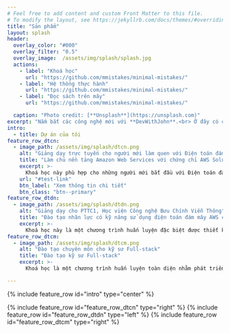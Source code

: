 ```yaml
---
# Feel free to add content and custom Front Matter to this file.
# To modify the layout, see https://jekyllrb.com/docs/themes/#overriding-theme-defaults
title: "Sản phẩm"
layout: splash
header:
  overlay_color: "#000"
  overlay_filter: "0.5"
  overlay_image:  /assets/img/splash/splash.jpg
  actions:
    - label: "Khoá học"
      url: "https://github.com/mmistakes/minimal-mistakes/"
    - label: "Hệ thống thực hành"
      url: "https://github.com/mmistakes/minimal-mistakes/"
    - label: "Đọc sách trên mây"
      url: "https://github.com/mmistakes/minimal-mistakes/"

  caption: "Photo credit: [**Unsplash**](https://unsplash.com)"
excerpt: "Nắm bắt các công nghệ mới với **DevWithJohn**.<br> Ở đây có các khóa học chất lượng, hệ thống thực hành, và tài nguyên học tập."
intro:
  - title: Dự án của tôi
feature_row_dtcn:
  - image_path: /assets/img/splash/dtcn.png
    alt: "Giảng dạy trực tuyến cho người mới làm quen với Điện toán đám mây AWS"
    title: "Làm chủ nền tảng Amazon Web Services với chứng chỉ AWS Solution Architect Associate"
    excerpt: >-
      Khoá học này phù hợp cho những người mới bắt đầu với Điện toán đám mây và mong muốn hiểu rõ về Amazon Web Services (AWS), một trong những nền tảng điện toán đám mây hàng đầu trên thế giới. Với sự phổ biến của AWS trong ngành công nghiệp hiện nay, việc hiểu biết và làm chủ các dịch vụ của nó là một lợi thế lớn cho bất kỳ ai muốn theo đuổi sự nghiệp trong lĩnh vực công nghệ thông tin.
    url: "#test-link"
    btn_label: "Xem thông tin chi tiết"
    btn_class: "btn--primary"
feature_row_dtdn:
  - image_path: /assets/img/splash/dtdn.png
    alt: "Giảng dạy cho PTTC1, Học viện Công nghệ Bưu Chính Viễn Thông"
    title: "Đào tạo nhân lực có kỹ năng sử dụng điện toán đám mây AWS cho doanh nghiệp"
    excerpt: >-
      Khoá học này là một chương trình huấn luyện đặc biệt được thiết kế để cung cấp kỹ năng sử dụng điện toán đám mây AWS cho nhân lực trong các doanh nghiệp. Với sự gia tăng không ngừng của công nghệ điện toán đám mây và vai trò quan trọng của AWS trong việc cung cấp dịch vụ đám mây hàng đầu, việc có nhân viên được đào tạo vững vàng về AWS trở nên cực kỳ quan trọng để tối ưu hóa hiệu suất và cạnh tranh của doanh nghiệp.
feature_row_dtcm:
  - image_path: /assets/img/splash/dtcm.png
    alt: "Đào tạo chuyên môn cho kỹ sư Full-stack"
    title: "Đào tạo kỹ sư Full-stack"
    excerpt: >-
      Khoá học là một chương trình huấn luyện toàn diện nhằm phát triển năng lực chuyên môn và kỹ năng thực hành cho các nhà phát triển web. Với sự phát triển không ngừng của công nghệ Web hiện nay, kỹ sư Full-stack trở thành một yếu tố then chốt trong việc xây dựng các ứng dụng web đa dạng và hiệu quả.

---
```

{% include feature_row id="intro" type="center" %}

{% include feature_row id="feature_row_dtcn"  type="right" %}
{% include feature_row id="feature_row_dtdn"  type="left" %}
{% include feature_row id="feature_row_dtcm"  type="right" %}
